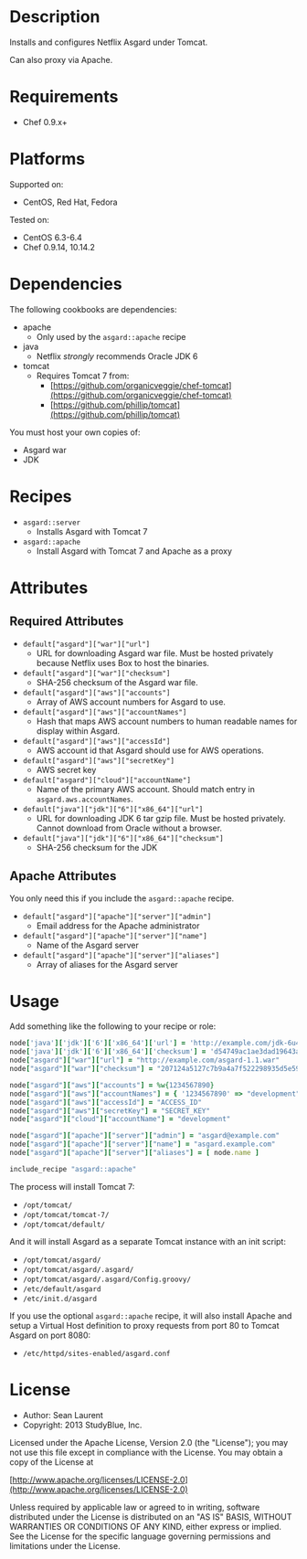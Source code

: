 # Description

Installs and configures Netflix Asgard under Tomcat.

Can also proxy via Apache.

# Requirements

* Chef 0.9.x+

# Platforms

Supported on:

* CentOS, Red Hat, Fedora

Tested on:

* CentOS 6.3-6.4
* Chef 0.9.14, 10.14.2

# Dependencies

The following cookbooks are dependencies:

* apache
  * Only used by the `asgard::apache` recipe
* java
  * Netflix _strongly_ recommends Oracle JDK 6
* tomcat
  * Requires Tomcat 7 from:
    * [https://github.com/organicveggie/chef-tomcat](https://github.com/organicveggie/chef-tomcat)
    * [https://github.com/phillip/tomcat](https://github.com/phillip/tomcat) 
    
You must host your own copies of:

* Asgard war
* JDK

# Recipes

* `asgard::server`
  * Installs Asgard with Tomcat 7
* `asgard::apache`
  * Install Asgard with Tomcat 7 and Apache as a proxy


# Attributes

## Required Attributes

* `default["asgard"]["war"]["url"]`
  * URL for downloading Asgard war file. Must be hosted privately because Netflix uses Box to host the binaries.
* `default["asgard"]["war"]["checksum"]`
  * SHA-256 checksum of the Asgard war file.
* `default["asgard"]["aws"]["accounts"]`
  *  Array of AWS account numbers for Asgard to use.
* `default["asgard"]["aws"]["accountNames"]`
  * Hash that maps AWS account numbers to human readable names for display within Asgard.
* `default["asgard"]["aws"]["accessId"]`
  * AWS account id that Asgard should use for AWS operations.
* `default["asgard"]["aws"]["secretKey"]`
  * AWS secret key 
* `default["asgard"]["cloud"]["accountName"]`
  * Name of the primary AWS account. Should match entry in `asgard.aws.accountNames`.
* `default["java"]["jdk"]["6"]["x86_64"]["url"]`
  * URL for downloading JDK 6 tar gzip file. Must be hosted privately. Cannot download from Oracle without a browser.
* `default["java"]["jdk"]["6"]["x86_64"]["checksum"]`
  * SHA-256 checksum for the JDK


## Apache Attributes

You only need this if you include the `asgard::apache` recipe.

* `default["asgard"]["apache"]["server"]["admin"]`
  * Email address for the Apache administrator
* `default["asgard"]["apache"]["server"]["name"]`
  * Name of the Asgard server
* `default["asgard"]["apache"]["server"]["aliases"]`
  * Array of aliases for the Asgard server

# Usage

Add something like the following to your recipe or role:

```ruby
node['java']['jdk']['6']['x86_64']['url'] = 'http://example.com/jdk-6u41-linux-x64.tar.gz'
node['java']['jdk']['6']['x86_64']['checksum'] = 'd54749ac1ae3dad19643aa38d54aec1b4d8f6268e06edb744d6864d9eb8a8f31'
node["asgard"]["war"]["url"] = "http://example.com/asgard-1.1.war"
node["asgard"]["war"]["checksum"] = "207124a5127c7b9a4a7f522298935d5e595b558bbdcfba1a9c3c74c22032ac51"

node["asgard"]["aws"]["accounts"] = %w{1234567890}
node["asgard"]["aws"]["accountNames"] = { '1234567890' => "development" }
node["asgard"]["aws"]["accessId"] = "ACCESS_ID"
node["asgard"]["aws"]["secretKey"] = "SECRET_KEY"
node["asgard"]["cloud"]["accountName"] = "development"

node["asgard"]["apache"]["server"]["admin"] = "asgard@example.com"
node["asgard"]["apache"]["server"]["name"] = "asgard.example.com"
node["asgard"]["apache"]["server"]["aliases"] = [ node.name ]

include_recipe "asgard::apache"
```

The process will install Tomcat 7:

* `/opt/tomcat/`
* `/opt/tomcat/tomcat-7/`
* `/opt/tomcat/default/`

And it will install Asgard as a separate Tomcat instance with an init script:

* `/opt/tomcat/asgard/`
* `/opt/tomcat/asgard/.asgard/`
* `/opt/tomcat/asgard/.asgard/Config.groovy/`
* `/etc/default/asgard`
* `/etc/init.d/asgard`

If you use the optional `asgard::apache` recipe, it will also install Apache and setup a Virtual Host definition to proxy requests from port 80 to Tomcat Asgard on port 8080:

* `/etc/httpd/sites-enabled/asgard.conf`

# License

* Author: Sean Laurent
* Copyright: 2013 StudyBlue, Inc.

Licensed under the Apache License, Version 2.0 (the "License"); you may not use this file except in compliance with the License. You may obtain a copy of the License at

[http://www.apache.org/licenses/LICENSE-2.0](http://www.apache.org/licenses/LICENSE-2.0)

Unless required by applicable law or agreed to in writing, software distributed under the License is distributed on an "AS IS" BASIS, WITHOUT WARRANTIES OR CONDITIONS OF ANY KIND, either express or implied. See the License for the specific language governing permissions and limitations under the License.
